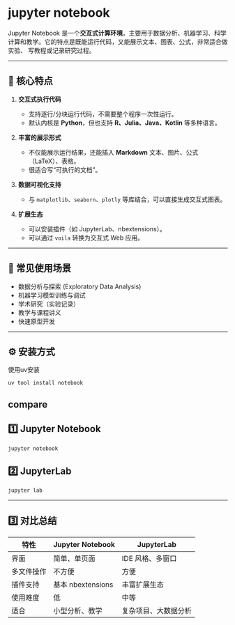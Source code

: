 # jupyter notebook

Jupyter Notebook 是一个**交互式计算环境**，主要用于数据分析、机器学习、科学计算和教学。它的特点是既能运行代码，又能展示文本、图表、公式，非常适合做实验、
写教程或记录研究过程。

---

## 📌 核心特点

1. **交互式执行代码**

    * 支持逐行/分块运行代码，不需要整个程序一次性运行。
    * 默认内核是 **Python**，但也支持 **R、Julia、Java、Kotlin** 等多种语言。

2. **丰富的展示形式**

    * 不仅能展示运行结果，还能插入 **Markdown** 文本、图片、公式（LaTeX）、表格。
    * 很适合写“可执行的文档”。

3. **数据可视化支持**

    * 与 `matplotlib`、`seaborn`、`plotly` 等库结合，可以直接生成交互式图表。

4. **扩展生态**

    * 可以安装插件（如 JupyterLab、nbextensions）。
    * 可以通过 `voila` 转换为交互式 Web 应用。

---

## 🚀 常见使用场景

* 数据分析与探索 (Exploratory Data Analysis)
* 机器学习模型训练与调试
* 学术研究（实验记录）
* 教学与课程讲义
* 快速原型开发

---

## ⚙️ 安装方式

使用uv安装 

```shell
uv tool install notebook
```


## compare

## 1️⃣ Jupyter Notebook
```bash
jupyter notebook
```
## 2️⃣ JupyterLab
```bash
jupyter lab
```
---

## 3️⃣ 对比总结

| 特性    | Jupyter Notebook | JupyterLab |
|-------|------------------|------------|
| 界面    | 简单、单页面           | IDE 风格、多窗口 |
| 多文件操作 | 不方便              | 方便         |
| 插件支持  | 基本 nbextensions  | 丰富扩展生态     |
| 使用难度  | 低                | 中等         |
| 适合    | 小型分析、教学          | 复杂项目、大数据分析 |
